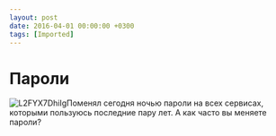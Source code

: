 ```yaml
---
layout: post
date: 2016-04-01 00:00:00 +0300
tags: [Imported]
---
```

# Пароли

![L2FYX7DhiIg](https://vlaim.s3.amazonaws.com/uploads/2016/04/L2FYX7DhiIg.jpg)Поменял сегодня ночью пароли на всех сервисах, которыми пользуюсь последние пару лет. А как часто вы меняете пароли?